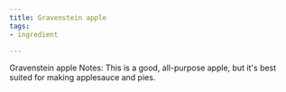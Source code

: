 ```yaml
---
title: Gravenstein apple
tags:
- ingredient

---
```

Gravenstein apple Notes: This is a good, all-purpose apple, but it's best suited for making applesauce and pies.
